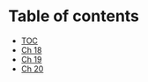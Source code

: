 # Table of contents

* [TOC](README.md)
* [Ch 18](ch-18.md)
* [Ch 19](ch-19.md)
* [Ch 20](ch-20.md)

